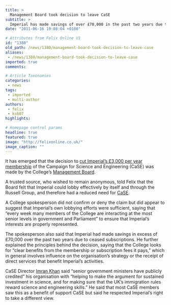 ```yaml
---
title: >
  Management Board took decision to leave CaSE
subtitle: >
  Imperial has made savings of over £70,000 in the past two years due to ceased subscriptions
date: "2011-06-16 19:08:04 +0100"

# Attributes from Felix Online V1
id: "1380"
old_path: /news/1380/management-board-took-decision-to-leave-case
aliases:
 - /news/1380/management-board-took-decision-to-leave-case
imported: true
comments:

# Article Taxonomies
categories:
 - news
tags:
 - imported
 - multi-author
authors:
 - felix
 - ks607
highlights:

# Homepage control params
headline: true
featured: true
image: "http://felixonline.co.uk/"
image_caption: ""
---
```


It has emerged that the decision to [cut Imperial’s £3,000 per year membership](http://felixonline.co.uk/news/1291/imperial-cuts-ties-with-case/) of the Campaign for Science and Engineering (CaSE) was made by the College’s [Management Board](http://www3.imperial.ac.uk/secretariat/governance/committees/managementboard).

A trusted source, who wished to remain anonymous, told Felix that the Board felt that Imperial could lobby effectively by itself and through the Russell Group, and therefore had a reduced need for [CaSE](http://sciencecampaign.org.uk/).

A College spokesperson did not confirm or deny the claim but did appear to suggest that Imperial’s own lobbying efforts were sufficient, saying that “every week many members of the College are interacting at the most senior levels in government and Parliament” to ensure that Imperial’s interests are properly represented.

The spokesperson also said that Imperial had made savings in excess of £70,000 over the past two years due to ceased subscriptions. He further explained the principles behind the decision, saying that the College looks for “clear benefits from the membership or subscription fees it pays,” which in general involves influence on the organisation’s strategy or the receipt of direct services that benefit Imperial’s activities.

CaSE Director [Imran Khan](http://felixonline.co.uk/news/1347/an-eloquent-spokesperson-for-science/) said “senior government ministers have publicly credited” his organisation with “helping to make the argument for sustained investment in science, and for making sure that the UK’s immigration rules reward science and engineering skills.” He said that most CaSE members saw this as a benefit of support CaSE but said he respected Imperial’s right to take a different view.
